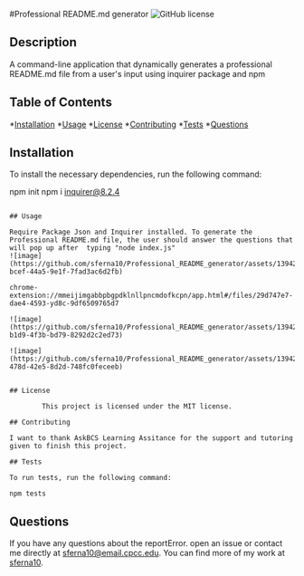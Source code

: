 #Professional README.md generator ![GitHub license](https://img.shields.io/badge/license-MIT-blue.svg)

## Description

 A command-line application that dynamically generates a professional README.md file from a user's input using inquirer package and npm


## Table of Contents

*[Installation](#installation)
*[Usage](#usage)
*[License](#license)
*[Contributing](#contributing)
*[Tests](#test)
*[Questions](#questions)

## Installation

To install the necessary dependencies, run the following command:

npm init
npm i inquirer@8.2.4

```

## Usage

Require Package Json and Inquirer installed. To generate the Professional README.md file, the user should answer the questions that will pop up after  typing "node index.js"
![image](https://github.com/sferna10/Professional_README_generator/assets/139423719/12c2dbd0-bcef-44a5-9e1f-7fad3ac6d2fb)

chrome-extension://mmeijimgabbpbgpdklnllpncmdofkcpn/app.html#/files/29d747e7-dae4-4593-yd8c-9df6509765d7

![image](https://github.com/sferna10/Professional_README_generator/assets/139423719/817b7435-b1d9-4f3b-bd79-8292d2c2ed73)

![image](https://github.com/sferna10/Professional_README_generator/assets/139423719/57ca5dcc-478d-42e5-8d2d-748fc0feceeb)


## License 
    
        This project is licensed under the MIT license.

## Contributing

I want to thank AskBCS Learning Assitance for the support and tutoring given to finish this project.

## Tests

To run tests, run the following command:

npm tests
```

## Questions

If you have any questions about the reportError. open an issue or contact me  directly at sferna10@email.cpcc.edu. You can find more of my work at [sferna10](https://github.com/sferna10/).
